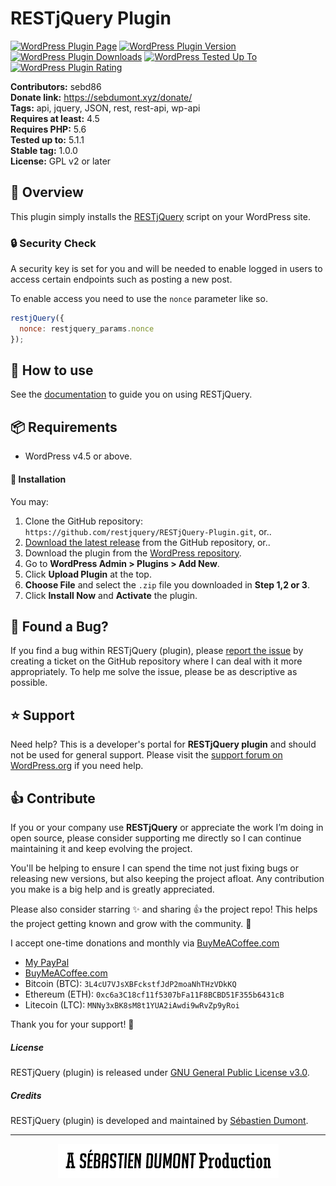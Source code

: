 # RESTjQuery Plugin

[![WordPress Plugin Page](https://img.shields.io/badge/WordPress-%E2%86%92-lightgrey.svg?style=flat-square)](https://wordpress.org/plugins/wp-rest-api-jquery-support/)
[![WordPress Plugin Version](https://img.shields.io/wordpress/plugin/v/wp-rest-api-jquery-support.svg?style=flat)](https://wordpress.org/plugins/wp-rest-api-jquery-support/) 
[![WordPress Plugin Downloads](https://img.shields.io/wordpress/plugin/dt/wp-rest-api-jquery-support.svg?style=flat)](https://wordpress.org/plugins/wp-rest-api-jquery-support/)
[![WordPress Tested Up To](https://img.shields.io/wordpress/v/wp-rest-api-jquery-support.svg?style=flat)](https://wordpress.org/plugins/wp-rest-api-jquery-support/)
[![WordPress Plugin Rating](https://img.shields.io/wordpress/plugin/r/wp-rest-api-jquery-support.svg?style=flat-square)](https://wordpress.org/support/view/plugin-reviews/wp-rest-api-jquery-support?filter=5)

<!--<p align="center">
    <a href="https://wordpress.org/plugins/wp-rest-api-jquery-support/" target="_blank"><img src="https://ps.w.org/wp-rest-api-jquery-support/assets/banner-772x250.png" alt="RESTjQuery plugin"></a>
</p>-->

**Contributors:** sebd86  
**Donate link:** https://sebdumont.xyz/donate/  
**Tags:** api, jquery, JSON, rest, rest-api, wp-api  
**Requires at least:** 4.5  
**Requires PHP:** 5.6  
**Tested up to:** 5.1.1  
**Stable tag:** 1.0.0  
**License:** GPL v2 or later  

## 🔔 Overview

This plugin simply installs the [RESTjQuery](https://restjquery.com) script on your WordPress site.


### 🔒 Security Check

A security key is set for you and will be needed to enable logged in users to access certain endpoints such as posting a new post.

To enable access you need to use the `nonce` parameter like so.

```javascript
restjQuery({
  nonce: restjquery_params.nonce
});
```


## 📘 How to use

See the [documentation](https://docs.restjquery.com/) to guide you on using RESTjQuery.


## 📦 Requirements

* WordPress v4.5 or above.


#### 💽 Installation

You may:
1. Clone the GitHub repository: `https://github.com/restjquery/RESTjQuery-Plugin.git`, or..
2. [Download the latest release](https://github.com/restjquery/RESTjQuery-Plugin/releases) from the GitHub repository, or..
3. Download the plugin from the [WordPress repository](https://wordpress.org/plugins/wp-rest-api-jquery-support/).
4. Go to **WordPress Admin > Plugins > Add New**.
5. Click **Upload Plugin** at the top.
6. **Choose File** and select the `.zip` file you downloaded in **Step 1,2 or 3**.
7. Click **Install Now** and **Activate** the plugin.


## 🐛 Found a Bug?

If you find a bug within RESTjQuery (plugin), please [report the issue](https://github.com/restjquery/RESTjQuery-Plugin/issues?state=open) by creating a ticket on the GitHub repository where I can deal with it more appropriately. To help me solve the issue, please be as descriptive as possible.


## ⭐ Support

Need help? This is a developer's portal for **RESTjQuery plugin** and should not be used for general support. Please visit the [support forum on WordPress.org](https://wordpress.org/support/plugin/wp-rest-api-jquery-support/) if you need help.


## 👍 Contribute

If you or your company use **RESTjQuery** or appreciate the work I’m doing in open source, please consider supporting me directly so I can continue maintaining it and keep evolving the project.

You'll be helping to ensure I can spend the time not just fixing bugs or releasing new versions, but also keeping the project afloat. Any contribution you make is a big help and is greatly appreciated.

Please also consider starring ✨ and sharing 👍 the project repo! This helps the project getting known and grow with the community. 🙏

I accept one-time donations and monthly via [BuyMeACoffee.com](https://www.buymeacoffee.com/sebastien)
- [My PayPal](https://www.paypal.me/codebreaker)
- [BuyMeACoffee.com](https://www.buymeacoffee.com/sebastien)
- Bitcoin (BTC): `3L4cU7VJsXBFckstfJdP2moaNhTHzVDkKQ`
- Ethereum (ETH): `0xc6a3C18cf11f5307bFa11F8BCBD51F355b6431cB`
- Litecoin (LTC): `MNNy3xBK8sM8t1YUA2iAwdi9wRvZp9yRoi`

Thank you for your support! 🙌


##### License

RESTjQuery (plugin) is released under [GNU General Public License v3.0](http://www.gnu.org/licenses/gpl-3.0.html).


##### Credits

RESTjQuery (plugin) is developed and maintained by [Sébastien Dumont](https://sebastiendumont.com/about/).

---

<p align="center">
	<img src="https://raw.githubusercontent.com/seb86/my-open-source-readme-template/master/a-sebastien-dumont-production.png" width="353">
</p>